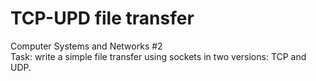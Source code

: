 # TCP-UPD file transfer
Computer Systems and Networks #2  
Task: write a simple file transfer using sockets in two versions: TCP and UDP.
